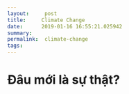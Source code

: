 ```yaml
---
layout:     post
title:     Climate Change
date:      2019-01-16 16:55:21.025942
summary:   
permalink:	climate-change
tags: 
---
```


# Đâu mới là sự thật?

